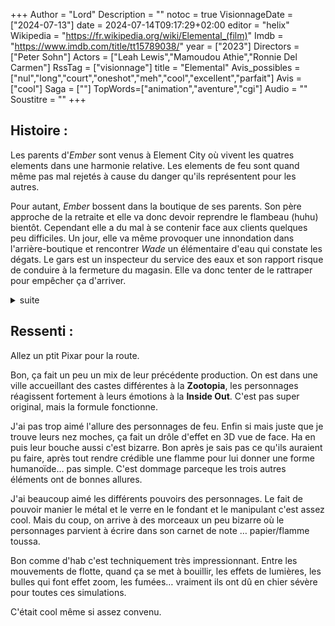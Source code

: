 +++
Author = "Lord"
Description = ""
notoc = true
VisionnageDate = ["2024-07-13"]
date = 2024-07-14T09:17:29+02:00
editor = "helix"
Wikipedia = "https://fr.wikipedia.org/wiki/Elemental_(film)"
Imdb = "https://www.imdb.com/title/tt15789038/"
year = ["2023"]
Directors = ["Peter Sohn"]
Actors = ["Leah Lewis","Mamoudou Athie","Ronnie Del Carmen"]
RssTag = ["visionnage"]
title = "Elemental"
Avis_possibles = ["nul","long","court","oneshot","meh","cool","excellent","parfait"]
Avis = ["cool"] 
Saga = [""]
TopWords=["animation","aventure","cgi"]
Audio = ""
Soustitre = ""
+++
## Histoire : 
Les parents d'*Ember* sont venus à Element City où vivent les quatres elements dans une harmonie relative.
Les elements de feu sont quand même pas mal rejetés à cause du danger qu'ils représentent pour les autres.

Pour autant, *Ember* bossent dans la boutique de ses parents.
Son père approche de la retraite et elle va donc devoir reprendre le flambeau (huhu) bientôt.
Cependant elle a du mal à se contenir face aux clients quelques peu difficiles.
Un jour, elle va même provoquer une innondation dans l'arrière-boutique et rencontrer *Wade* un élémentaire d'eau qui constate les dégats.
Le gars est un inspecteur du service des eaux et son rapport risque de conduire à la fermeture du magasin.
Elle va donc tenter de le rattraper pour empêcher ça d'arriver.

<details><summary>suite</summary>

Elle ne parvient pas à le dissuader de rendre son rapport.
Elle n'arrive pas non plus à lui subtiliser.
Elle échoue à l'intercepter après son envoi.
Elle va donc négocier avec l'inspectrice en chef.

Il se trouve que cette fuite d'eau dans le magasin serait liée à un problème plus général.
Elle se voit accorder un court délai pour tenter de trouver l'origine de cette fuite dans la ville et corriger cela.
Elle fait donc équipe avec *Wade*.

Ils remontent la source et trouvent l'origine de ces vagues : une brèche dans une digue.
Ils bouchent ça avec des sacs de sable en provisoire.
Leur collaboration les rapproche pas mal, eux que tout oppose.

La réparation de fortune ne tiendra pas longtemps.
*Ember* a l'idée de faire fondre le sable en verre pour renforcer le colmatage.

Nos deux tourtereaux continuent de se fréquenter.
*Ember* accepte même un dîner chez les flotteux où elle montre ses talents pour fondre du verre.
On lui propose du coup un apprentissage puis un boulot pour souffler du verre.
Mais cela ne fait que la déprimer encore plus.
Elle n'a pas envie de récupérer la boutique de son père et aspire à un autre destin.

Elle décide de le quitter et se résigne à sa future vie dans la boutique familiale.
Mais lors de la soirée où son père lui transmet le magasin, *Wade* arrive et lui déclare son amour face à tout le monde.
Scandale toussa toussa.
Le père décide de garder la boutique.

Le barrage de fortune en verre finit par céder et une partie de la ville se retrouve submergée.
La vague arrive jusque dans le quartier des éléments de feu et notamment dans la boutique.
*Ember* parvient de justesse à protéger la flamme familliale avec l'aide de *Wade* qui vient de la rejoindre.
Les deux se retrouvent enfermés dans une ptite pièce qu'ils scèllent pour qu'elle ne se noie pas.
Malheureusement la chaleur qu'*Ember* produit tue à petit feu *Wade*.
C'était soit l'une, soit l'autre ; il s'est sacrifié.

Une fois l'eau disparue, la famille d'*Ember* vient à sa rescousse.
Elle est tristouille.
Mais elle se rend compte que de l'eau ruisselle du plafond.
Elle commence à dire des trucs triste ce qui fait pleurer *Wade* qui était en fait juste évaporé.

Hop, il est de retour, ils sont ensembles, ils s'aiment.
Tout est bien qui finit bien.

</details>

## Ressenti :
Allez un ptit Pixar pour la route.

Bon, ça fait un peu un mix de leur précédente production.
On est dans une ville accueillant des castes différentes à la **Zootopia**, les personnages réagissent fortement à leurs émotions à la **Inside Out**.
C'est pas super original, mais la formule fonctionne.

J'ai pas trop aimé l'allure des personnages de feu.
Enfin si mais juste que je trouve leurs nez moches, ça fait un drôle d'effet en 3D vue de face.
Ha en puis leur bouche aussi c'est bizarre.
Bon après je sais pas ce qu'ils auraient pu faire, après tout rendre crédible une flamme pour lui donner une forme humanoïde… pas simple.
C'est dommage parceque les trois autres éléments ont de bonnes allures.

J'ai beaucoup aimé les différents pouvoirs des personnages.
Le fait de pouvoir manier le métal et le verre en le fondant et le manipulant c'est assez cool.
Mais du coup, on arrive à des morceaux un peu bizarre où le personnages parvient à écrire dans son carnet de note … papier/flamme toussa.

Bon comme d'hab c'est techniquement très impressionnant.
Entre les mouvements de flotte, quand ça se met à bouillir, les effets de lumières, les bulles qui font effet zoom, les fumées… vraiment ils ont dû en chier sévère pour toutes ces simulations.

C'était cool même si assez convenu.
